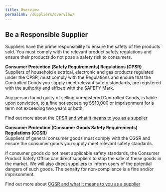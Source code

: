 ```yaml
---
title: Overview
permalink: /suppliers/overview/
---
```

## Be a Responsible Supplier
Suppliers have the prime responsibility to ensure the safety of the products sold. You must comply with the relevant product safety regulations and ensure their products do not pose a safety risk to consumers.

**Consumer Protection (Safety Requirements) Regulations (CPSR)**<br>
Suppliers of household electrical, electronic and gas products regulated under the CPSR, must comply with the Regulations and ensure that the Controlled Goods you supply meet relevant safety standards, are registered with the authority and affixed with the SAFETY Mark.

Any person found guilty of selling unregistered Controlled Goods, is liable upon conviction, to a fine not exceeding S$10,000 or imprisonment for a term not exceeding two years or both.

Find out more about the [CPSR and what it means to you as a supplier](/suppliers/cpsr/overview-of-cpsr)

**Consumer Protection (Consumer Goods Safety Requirements) Regulations (CGSR)**<br>
Suppliers of general consumer goods must comply with the CGSR and ensure the consumer goods you supply meet relevant safety standards.

If consumer goods do not meet applicable safety standards, the Consumer Product Safety Office can direct suppliers to stop the sale of these goods in the market. We will also direct suppliers to inform users of the potential dangers of such goods. The penalty for non-compliance is a fine and/or imprisonment.

Find out more about [CGSR and what it means to you as a supplier](/suppliers/cgsr/overview-of-cgsr)